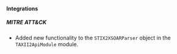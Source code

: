 
#### Integrations

##### MITRE ATT&CK

- Added new functionality to the `STIX2XSOARParser` object in the `TAXII2ApiModule` module.
